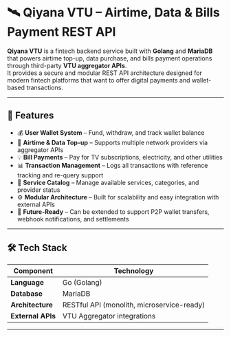 # 🛰️ Qiyana VTU – Airtime, Data & Bills Payment REST API

**Qiyana VTU** is a fintech backend service built with **Golang** and **MariaDB** that powers airtime top-up, data purchase, and bills payment operations through third-party **VTU aggregator APIs**.  
It provides a secure and modular REST API architecture designed for modern fintech platforms that want to offer digital payments and wallet-based transactions.

---

## 🚀 Features

- 💰 **User Wallet System** – Fund, withdraw, and track wallet balance
- 📱 **Airtime & Data Top-up** – Supports multiple network providers via aggregator APIs
- 💡 **Bill Payments** – Pay for TV subscriptions, electricity, and other utilities
- 📊 **Transaction Management** – Logs all transactions with reference tracking and re-query support
- 🧩 **Service Catalog** – Manage available services, categories, and provider status
- ⚙️ **Modular Architecture** – Built for scalability and easy integration with external APIs
- 🔮 **Future-Ready** – Can be extended to support P2P wallet transfers, webhook notifications, and settlements

---

## 🛠️ Tech Stack

| Component         | Technology                                 |
| ----------------- | ------------------------------------------ |
| **Language**      | Go (Golang)                                |
| **Database**      | MariaDB                                    |
| **Architecture**  | RESTful API (monolith, microservice-ready) |
| **External APIs** | VTU Aggregator integrations                |

---
